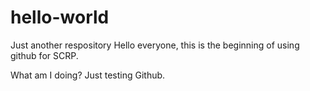 # hello-world
Just another respository
Hello everyone, this is the beginning of using github for SCRP. 

What am I doing? Just testing Github.
